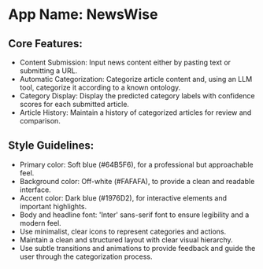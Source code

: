 # **App Name**: NewsWise

## Core Features:

- Content Submission: Input news content either by pasting text or submitting a URL.
- Automatic Categorization: Categorize article content and, using an LLM tool, categorize it according to a known ontology.
- Category Display: Display the predicted category labels with confidence scores for each submitted article.
- Article History: Maintain a history of categorized articles for review and comparison.

## Style Guidelines:

- Primary color: Soft blue (#64B5F6), for a professional but approachable feel.
- Background color: Off-white (#FAFAFA), to provide a clean and readable interface.
- Accent color: Dark blue (#1976D2), for interactive elements and important highlights.
- Body and headline font: 'Inter' sans-serif font to ensure legibility and a modern feel.
- Use minimalist, clear icons to represent categories and actions.
- Maintain a clean and structured layout with clear visual hierarchy.
- Use subtle transitions and animations to provide feedback and guide the user through the categorization process.
